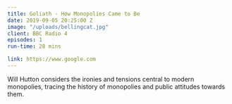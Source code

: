 ```yaml
---
title: Goliath - How Monopolies Came to Be
date: 2019-09-05 20:25:00 Z
image: "/uploads/bellingcat.jpg"
client: BBC Radio 4
episodes: 1
run-time: 28 mins

link: https://www.google.com
---
```


Will Hutton considers the ironies and tensions central to modern monopolies, tracing the history of monopolies and public attitudes towards them.